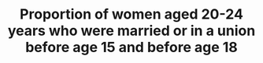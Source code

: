 ---
data_non_statistical: true
goal_meta_link: http://unstats.un.org/sdgs/files/metadata-compilation/Metadata-Goal-5.pdf
goal_meta_link_page: 9
graph: null
graph_status_notes: Assigned
graph_title: Proportion of women aged 20-24 years who were married or in a union before
  age 15 and before age 18
graph_type: null
graph_type_description: Pending edited 2014 SIPP
has_metadata: true
indicator: 5.3.1
indicator_definition: This indicator provides the proportion of women aged 20 to 24
  years who were first married or in union by age 18. It is calculated by dividing
  the number of women aged 20-24 who were first married or in union by age 18 by the
  total number of women aged 20-24 in the population.
indicator_name: Proportion of women aged 20-24 years who were married or in a union
  before age 15 and before age 18
indicator_variable: null
layout: indicator
permalink: /5-3-1/
published: true
rationale_interpretation: "Marriage before the age of 18 is a fundamental violation\
  \ of human rights. Child marriage often compromises a girl's development by resulting\
  \ in early pregnancy and social isolation, interrupting her schooling, limiting\
  \ her opportunities for career and vocational advancement and placing her at increased\
  \ risk of intimate partner violence. In many cultures, girls reaching puberty are\
  \ expected to assume gender roles associated with womanhood. These include entering\
  \ a union and becoming a mother. \nThe issue of child marriage is addressed in a\
  \ number of international conventions and agreements: The Convention on the Elimination\
  \ of All Forms of Discrimination against Women (Article 16); Universal Declaration\
  \ of Human Rights; Convention on Consent to Marriage, Minimum Age for Marriage and\
  \ Registration of Marriages; African Charter on the Rights and Welfare of the Child;\
  \ and the Protocol to the African Charter on Human and People's Rights on the Rights\
  \ of Women in Africa. Although marriage is not mentioned directly in the Convention\
  \ on the Rights of the Child, child marriage is linked to other rights ' such as\
  \ the right to freedom of expression, the right to protection from all forms of\
  \ abuse, and the right to be protected from harmful traditional practices."
reporting_status: notstarted
sdg_goal: 5
source_notes: null
source_title: null
target: Eliminate all harmful practices, such as child, early and forced marriage
  and female genital mutilation.
target_id: '5.3'
title: Proportion of women aged 20-24 years who were married or in a union before
  age 15 and before age 18
un_custodial_agency: 'UNICEF (Partnering Agencies: WHO, UNFPA, UN Women, UN DESA-Population
  Division)'
un_designated_tier: '2'
variable_description: null
variable_notes: null
---
